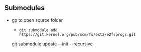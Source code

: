 ## Submodules

- go to open source folder
  - ```git submodule add https://git.kernel.org/pub/scm/fs/ext2/e2fsprogs.git```
  
  
  git submodule update --init --recursive